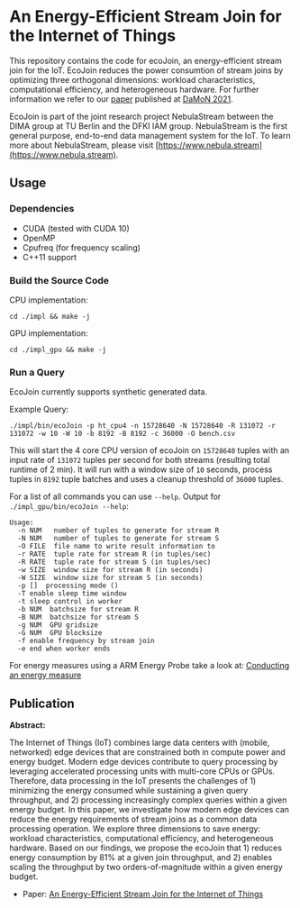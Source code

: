 # An Energy-Efficient Stream Join for the Internet of Things
This repository contains the code for ecoJoin, an energy-efficient stream join for the IoT. EcoJoin 
reduces the power consumtion of stream joins by optimizing three orthogonal dimensions:
workload characteristics, computational efficiency, and heterogeneous hardware. For further information 
we refer to our [paper](https://www.nebula.stream/paper/adrian_ecoJoin_damon2021.pdf) published 
at [DaMoN 2021](https://sites.google.com/view/damon2021). 

EcoJoin is part of the joint research project NebulaStream between the DIMA group at TU Berlin and the DFKI IAM group.
NebulaStream is the first general purpose, end-to-end data management system for the IoT.
To learn more about NebulaStream, please visit [https://www.nebula.stream](https://www.nebula.stream).

## Usage

### Dependencies
- CUDA (tested with CUDA 10)
- OpenMP
- Cpufreq (for frequency scaling)
- C++11 support

### Build the Source Code
CPU implementation:

	cd ./impl && make -j

GPU implementation:

	cd ./impl_gpu && make -j

### Run a Query
EcoJoin currently supports synthetic generated data.

Example Query:

	./impl/bin/ecoJoin -p ht_cpu4 -n 15728640 -N 15728640 -R 131072 -r 131072 -w 10 -W 10 -b 8192 -B 8192 -c 36000 -O bench.csv

This will start the 4 core CPU version of ecoJoin on `15728640` tuples with an input rate of `131072` tuples per second for both streams (resulting total runtime of 2 min).
It will run with a window size of `10` seconds, process tuples in `8192` tuple batches and uses a cleanup threshold of `36000` tuples.
 

For a list of all commands you can use `--help`. Output for `./impl_gpu/bin/ecoJoin --help`:
```
Usage:
  -n NUM   number of tuples to generate for stream R
  -N NUM   number of tuples to generate for stream S
  -O FILE  file name to write result information to
  -r RATE  tuple rate for stream R (in tuples/sec)
  -R RATE  tuple rate for stream S (in tuples/sec)
  -w SIZE  window size for stream R (in seconds)
  -W SIZE  window size for stream S (in seconds)
  -p []  processing mode ()
  -T enable sleep time window
  -t sleep control in worker
  -b NUM  batchsize for stream R
  -B NUM  batchsize for stream S
  -g NUM  GPU gridsize
  -G NUM  GPU blocksize
  -f enable frequency by stream join
  -e end when worker ends
```

For energy measures using a ARM Energy Probe take a look at: [Conducting an energy measure](Energy-measure.md)

## Publication
**Abstract:**

The Internet of Things (IoT) combines large data centers with (mobile, networked) edge devices that are constrained both in compute power and energy budget. Modern edge devices contribute to query processing by leveraging accelerated processing units with multi-core CPUs or GPUs. Therefore, data processing in the IoT presents the challenges of 1) minimizing the energy consumed while sustaining a given query throughput, and 2) processing increasingly complex queries within a given energy budget.
In this paper, we investigate how modern edge devices can reduce the energy requirements of stream joins as a common data processing operation. We explore three dimensions to save energy: workload characteristics, computational efficiency, and heterogeneous hardware. Based on our findings, we propose the ecoJoin that 1) reduces energy consumption by 81% at a given join throughput, and 2) enables scaling the throughput by two orders-of-magnitude within a given energy budget.

- Paper: [An Energy-Efficient Stream Join for the Internet of Things](https://www.nebula.stream/paper/adrian_ecoJoin_damon2021.pdf)
